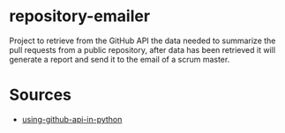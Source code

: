# repository-emailer

Project to retrieve from the GitHub API the data needed to summarize the pull requests from a public repository, after data has been retrieved it will generate a report and send it to the email of a scrum master.

# Sources

- [using-github-api-in-python](https://thepythoncode.com/article/using-github-api-in-python)
